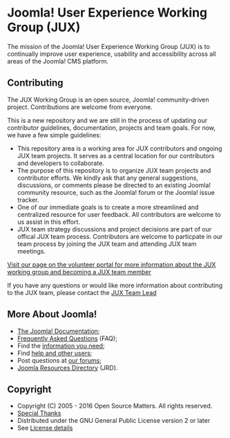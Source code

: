 Joomla! User Experience Working Group (JUX)
====================
The mission of the Joomla! User Experience Working Group (JUX) is to continually improve user experience, usability and accessibility across all areas of the Joomla! CMS platform.

Contributing
------------
The JUX Working Group is an open source, Joomla! community-driven project. Contributions are welcome from everyone. 

This is a new repository and we are still in the process of updating our contributor guidelines, documentation, projects and team goals. For now, we have a few simple guidelines:

* This repository area is a working area for JUX contributors and ongoing JUX team projects. It serves as a central location for our contributors and developers to collaborate. 
* The purpose of this repository is to organize JUX team projects and contributor efforts. We kindly ask that any general suggestions, discussions, or comments please be directed to an existing Joomla! community resource, such as the Joomla! forum or the Joomla! issue tracker. 
* One of our immediate goals is to create a more streamlined and centralized resource for user feedback. All contributors are welcome to us assist in this effort.
* JUX team strategy discussions and project decisions are part of our offical JUX team process. Contributors are welcome to particpate in our team process by joining the JUX team and attending JUX team meetings.

[Visit our page on the volunteer portal for more information about the JUX working group and becoming a JUX team member](https://volunteers.joomla.org/teams/user-experience-working-group)

If you have any questions or would like more information about contributing to the JUX team, please contact the [JUX Team Lead](https://volunteers.joomla.org/joomlers/316-cliff-pfeifer)

More About Joomla!
------------------
* [The Joomla! Documentation](https://docs.joomla.org/Main_Page);
* [Frequently Asked Questions](https://docs.joomla.org/Category:FAQ) (FAQ);
* Find the [information you need](https://docs.joomla.org/Start_here);
* Find [help and other users](https://www.joomla.org/about-joomla/create-and-share.html);
* Post questions at [our forums](http://forum.joomla.org);
* [Joomla Resources Directory](http://resources.joomla.org/) (JRD).


Copyright
---------------------
* Copyright (C) 2005 - 2016 Open Source Matters. All rights reserved.
* [Special Thanks](https://docs.joomla.org/Joomla!_Credits_and_Thanks)
* Distributed under the GNU General Public License version 2 or later
* See [License details](https://docs.joomla.org/Joomla_Licenses)
